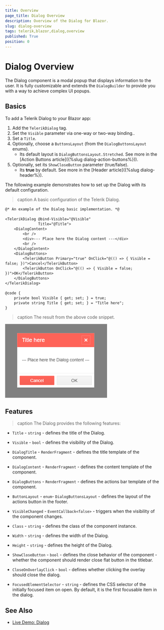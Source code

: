 ```yaml
---
title: Overview
page_title: Dialog Overview
description: Overview of the Dialog for Blazor.
slug: dialog-overview
tags: telerik,blazor,dialog,overview
published: True
position: 0
---
```


# Dialog Overview

The Dialog component is a modal popup that displays information to the user. It is fully customizable and extends the `DialogBuilder` to provide you with a way to achieve complex UI popups.

## Basics

To add a Telerik Dialog to your Blazor app:

1. Add the `TelerikDialog` tag.
1. Set the `Visible` parameter via one-way or two-way binding..
1. Set a `Title`.
1. Optionally, choose a `ButtonsLayout` (from the `DialogButtonsLayout` enums).
    * Its default layout is `DialogButtonsLayout.Stretched`. See more in the [Action Buttons article]({%slug  dialog-action-buttons%})).
1. Optionally, set its `ShowCloseButton` parameter (true/false).
    * Its **true** by default. See more in the [Header article]({%slug  dialog-header%}).

The following example demonstrates how to set up the Dialog with its default configuration.

>caption A basic configuration of the Telerik Dialog.

````CSHTML
@* An example of the Dialog basic implementation. *@

<TelerikDialog @bind-Visible="@Visible"
               Title="@Title">
    <DialogContent>
        <br />
        <div>--- Place here the Dialog content ---</div>
        <br />
    </DialogContent>
    <DialogButtons>
        <TelerikButton Primary="true" OnClick="@(() => { Visible = false; })">Cancel</TelerikButton>
        <TelerikButton OnClick="@(() => { Visible = false; })">OK</TelerikButton>
    </DialogButtons>
</TelerikDialog>

@code {
    private bool Visible { get; set; } = true;
    private string Title { get; set; } = "Title here";
}
````

>caption The result from the above code snippet.

![](images/dialog-basic-overview.png)

## Features

>caption The Dialog provides the following features:

* `Title` - `string` - defines the title of the Dialog.

* `Visible` - `bool` - defines the visibility of the Dialog.

* `DialogTitle` - `RenderFragment` - defines the title template of the component.

* `DialogContent` - `RenderFragment` - defines the content template of the component.

* `DialogButtons` - `RenderFragment` - defines the actions bar template of the component.

* `ButtonLayout` - `enum`- `DialogButtonsLayout` - defines the layout of the actions button in the footer.

* `VisibleChanged` - `EventCallback<false>` - triggers when the visibility of the component changes.

* `Class` - `string` - defines the class of the component instance.

* `Width` - `string` - defines the width of the Dialog.

* `Height` - `string` - defines the height of the Dialog.

* `ShowCloseButton` - `bool` - defines the close behavior of the component - whether the component should render close flat button in the titlebar.

* `CloseOnOverlayClick` - `bool` - defines whether clicking the overlay should close the dialog.

* `FocusedElementSelector` - `string` - defines the CSS selector of the initially focused item on open. By default, it is the first focusable item in the dialog.

## See Also

  * [Live Demo: Dialog](https://demos.telerik.com/blazor-ui/dialog/overview)